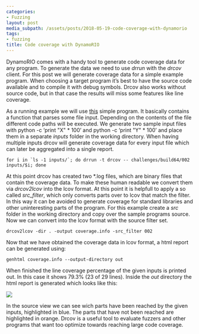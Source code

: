 ```yaml
---
categories:
- Fuzzing
layout: post
media_subpath: /assets/posts/2018-05-19-code-coverage-with-dynamorio
tags:
- fuzzing
title: Code coverage with DynamoRIO
---
```


DynamoRIO comes with a handy tool to generate code coverage data for any program. To generate the data we need to use *drrun* with the *drcov* client. For this post we will generate coverage data for a simple example program. When choosing a target program it’s best to have the source code available and to compile it with debug symbols. Drcov also works without source code, but in that case the results will miss some features like line coverage.

As a running example we will use [this](https://github.com/xct/challenges/blob/master/src/002.c) simple program. It basically contains a function that parses some file input. Depending on the contents of the file different code paths will be executed. We generate two sample input files with python -c ‘print "X" \* 100’ and python -c ‘print "Y" \* 100’ and place them in a separate *inputs* folder in the working directory. When having multiple inputs drcov will generate coverage data for every input file which can later be aggregated into a single report.

```
for i in `ls -1 inputs/`; do drrun -t drcov -- challenges/build64/002 inputs/$i; done
```

At this point drcov has created two \*.log files, which are binary files that contain the coverage data. To make these human readable we convert them via *drcov2lcov* into the lcov format. At this point it is helpfull to apply a so called *src\_filter*, which only converts parts over to lcov that match the filter. In this way it can be avoided to generate coverage for standard libraries and other uninteresting parts of the program. For this example create a *src* folder in the working directory and copy over the sample programs source.  
Now we can convert into the lcov format with the source filter set.

```
drcov2lcov -dir . -output coverage.info -src_filter 002
```

Now that we have obtained the coverage data in lcov format, a html report can be generated using:

```
genhtml coverage.info --output-directory out
```

When finished the line coverage percentage of the given inputs is printed out. In this case it shows 79.3% (23 of 29 lines). Inside the *out* directory the html report is generated which looks like this:

![](howto_dynamorio_cov.png)

In the source view we can see wich parts have been reached by the given inputs, highlighted in blue. The parts that have not been reached are highlighted in orange. Drcov is a useful tool to evaluate fuzzers and other programs that want too optimize towards reaching large code coverage.